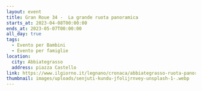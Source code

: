 ```yaml
---
layout: event
title: Gran Roue 34 -  La grande ruota panoramica
starts_at: 2023-04-08T00:00:00
ends_at: 2023-05-07T00:00:00
all_day: true
tags:
  - Evento per Bambini
  - Evento per famiglie
location:
  city: Abbiategrasso
  address: piazza Castello
link: https://www.ilgiorno.it/legnano/cronaca/abbiategrasso-ruota-panoramica-ct30m6tl
thumbnail: images/uploads/senjuti-kundu-jfolijrnvey-unsplash-1-.webp
---
```

